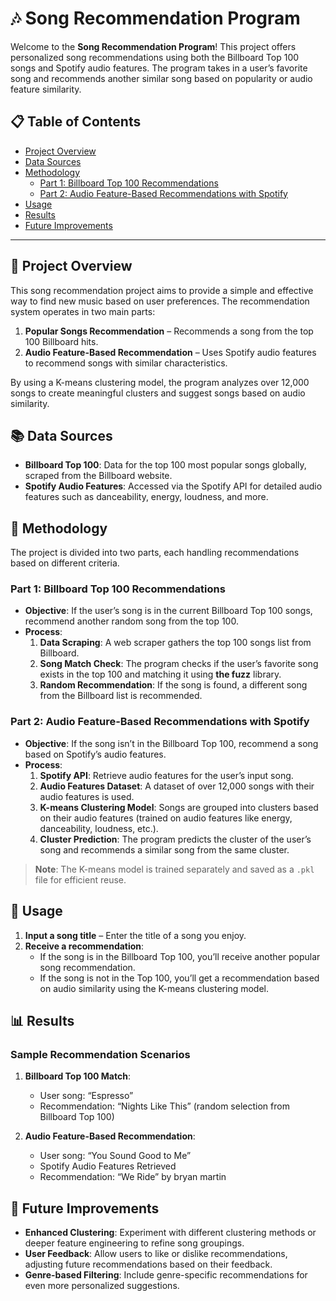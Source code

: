 # 🎶 Song Recommendation Program

Welcome to the **Song Recommendation Program**! This project offers personalized song recommendations using both the Billboard Top 100 songs and Spotify audio features. The program takes in a user’s favorite song and recommends another similar song based on popularity or audio feature similarity.

## 📋 Table of Contents

- [Project Overview](#project-overview)
- [Data Sources](#data-sources)
- [Methodology](#methodology)
  - [Part 1: Billboard Top 100 Recommendations](#part-1-billboard-top-100-recommendations)
  - [Part 2: Audio Feature-Based Recommendations with Spotify](#part-2-audio-feature-based-recommendations-with-spotify)
- [Usage](#usage)
- [Results](#results)
- [Future Improvements](#future-improvements)

---

## 🎯 Project Overview

This song recommendation project aims to provide a simple and effective way to find new music based on user preferences. The recommendation system operates in two main parts:

1. **Popular Songs Recommendation** – Recommends a song from the top 100 Billboard hits.
2. **Audio Feature-Based Recommendation** – Uses Spotify audio features to recommend songs with similar characteristics.

By using a K-means clustering model, the program analyzes over 12,000 songs to create meaningful clusters and suggest songs based on audio similarity.

## 📚 Data Sources

- **Billboard Top 100**: Data for the top 100 most popular songs globally, scraped from the Billboard website.
- **Spotify Audio Features**: Accessed via the Spotify API for detailed audio features such as danceability, energy, loudness, and more.

## 🔬 Methodology

The project is divided into two parts, each handling recommendations based on different criteria.

### Part 1: Billboard Top 100 Recommendations

- **Objective**: If the user’s song is in the current Billboard Top 100 songs, recommend another random song from the top 100.
- **Process**:
  1. **Data Scraping**: A web scraper gathers the top 100 songs list from Billboard.
  2. **Song Match Check**: The program checks if the user’s favorite song exists in the top 100 and matching it using **the fuzz** library.
  3. **Random Recommendation**: If the song is found, a different song from the Billboard list is recommended.

### Part 2: Audio Feature-Based Recommendations with Spotify

- **Objective**: If the song isn’t in the Billboard Top 100, recommend a song based on Spotify’s audio features.
- **Process**:
  1. **Spotify API**: Retrieve audio features for the user’s input song.
  2. **Audio Features Dataset**: A dataset of over 12,000 songs with their audio features is used.
  3. **K-means Clustering Model**: Songs are grouped into clusters based on their audio features (trained on audio features like energy, danceability, loudness, etc.).
  4. **Cluster Prediction**: The program predicts the cluster of the user’s song and recommends a similar song from the same cluster.

> **Note**: The K-means model is trained separately and saved as a `.pkl` file for efficient reuse.

## 🚀 Usage

1. **Input a song title** – Enter the title of a song you enjoy.
2. **Receive a recommendation**:
   - If the song is in the Billboard Top 100, you’ll receive another popular song recommendation.
   - If the song is not in the Top 100, you’ll get a recommendation based on audio similarity using the K-means clustering model.

## 📊 Results

### Sample Recommendation Scenarios

1. **Billboard Top 100 Match**:
   - User song: “Espresso”
   - Recommendation: “Nights Like This” (random selection from Billboard Top 100)

2. **Audio Feature-Based Recommendation**:
   - User song: “You Sound Good to Me”
   - Spotify Audio Features Retrieved
   - Recommendation: “We Ride” by bryan martin

## 🔧 Future Improvements

- **Enhanced Clustering**: Experiment with different clustering methods or deeper feature engineering to refine song groupings.
- **User Feedback**: Allow users to like or dislike recommendations, adjusting future recommendations based on their feedback.
- **Genre-based Filtering**: Include genre-specific recommendations for even more personalized suggestions.
